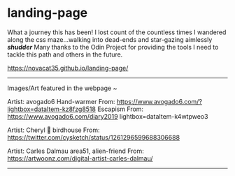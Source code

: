 # landing-page

What a journey this has been! I lost count of the countless times I wandered along the css maze...walking into dead-ends and star-gazing aimlessly ***shudder*** 
Many thanks to the Odin Project for providing the tools I need to tackle this path and others in the future.


https://novacat35.github.io/landing-page/

____________________________________
Images/Art featured in the webpage ~

Artist: avogado6
Hand-warmer From: https://www.avogado6.com/?lightbox=dataItem-kz8fzg8518
Escapism From: https://www.avogado6.com/diary2019 lightbox=dataItem-k4wtpweo3

Artist: Cheryl 🍡
birdhouse From: https://twitter.com/cysketch/status/1261296599688306688

Artist: Carles Dalmau
area51, alien-friend From: https://artwoonz.com/digital-artist-carles-dalmau/

____________________________________

